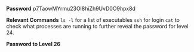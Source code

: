 **Password**
p7TaowMYrmu23Ol8hiZh9UvD0O9hpx8d

**Relevant Commands**
`ls -l` for a list of executables
`ssh` for login
`cat` to check what processes are running to further reveal the password for level 24. 

**Password to Level 26**
